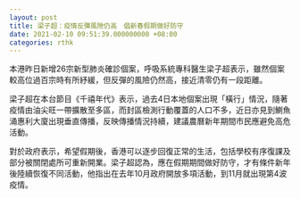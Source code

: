 ```yaml
---
layout: post
title: 梁子超：疫情反彈風險仍高　倡新春假期做好防守
date: 2021-02-10 09:51:39.000000000 +08:00
categories: rthk
---
```


本港昨日新增26宗新型肺炎確診個案，呼吸系統專科醫生梁子超表示，雖然個案較高位過百宗時有所紓緩，但反彈的風險仍然高，接近清零仍有一段距離。

梁子超在本台節目《千禧年代》表示，過去4日本地個案出現「橫行」情況，隨著疫情由油尖旺一帶擴散至多區，而封區檢測行動覆蓋的人口不多，近日亦見到鰂魚涌惠利大廈出現垂直傳播，反映傳播情況持續，建議農曆新年期間市民應避免高危活動。

對於政府表示，希望假期後，香港可以逐步回復正常的生活，包括學校有序復課及部分被關閉處所可重新開業。梁子超認為，應在假期期間做好防守，才有條件新年後陸續恢復不同活動，他指出在去年10月政府開放多項活動，到11月就出現第4波疫情。
